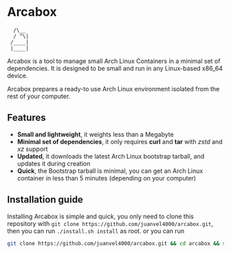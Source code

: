 
# Arcabox
 ```
   /\__
   / ^\| 
  /____|
  |____|
```
Arcabox is a tool to manage small Arch Linux Containers in a minimal set of dependencies.
It is designed to be small and run in any Linux-based x86_64 device.

Arcabox prepares a ready-to use Arch Linux environment isolated from the rest of your computer.
## Features
- **Small and lightweight**, it weights less than a Megabyte
- **Minimal set of dependencies**, it only requires **curl** and **tar** with *zstd* and *xz* support
- **Updated**, it downloads the latest Arch Linux bootstrap tarball, and updates it during creation
- **Quick**, the Bootstrap tarball is minimal, you can get an Arch Linux container in less than 5 minutes (depending on your computer)
## Installation guide
Installing Arcabox is simple and quick, you only need to clone this repository with
`git clone https://github.com/juanvel4000/arcabox.git`, then you can run `./install.sh install` as root.
or you can run
```bash
git clone https://github.com/juanvel4000/arcabox.git && cd arcabox && sudo ./install.sh install
```
